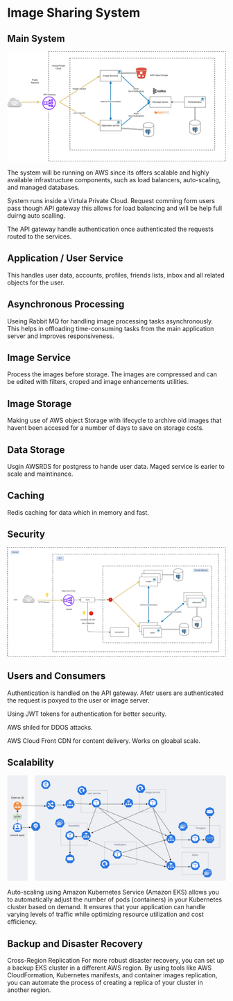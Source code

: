 # Image Sharing System

## Main System

![Pezesha](./Main.png)

The system will be running on AWS since its offers scalable and highly available infrastructure components, such as load balancers, auto-scaling, and managed databases.

System runs inside a Virtula Private Cloud. Request comming form users pass though API gateway this allows for load balancing and will be help full duirng auto scalling.

The API gateway handle authentication once authenticated the requests routed to the services.

## Application / User Service

This handles user data, accounts, profiles, friends lists, inbox and all related objects for the user.

## Asynchronous Processing

Useing Rabbit MQ for handling image processing tasks asynchronously. This helps in offloading time-consuming tasks from the main application server and improves responsiveness.

## Image Service

Process the images before storage. The images are compressed and can be edited with filters, croped and image enhancements utilities.

## Image Storage

Making use of AWS object Storage with lifecycle to archive old images that havent been accesed for a number of days to save on storage costs.

## Data Storage

Usgin AWSRDS for postgress to hande user data. Maged service is earier to scale and maintinance.

## Caching

Redis caching for data which in memory and fast.

## Security

![Pezesha](./Seurityp.png)

## Users and Consumers

Authentication is handled on the API gateway. Afetr users are authenticated the request is poxyed to the user or image server.

Using JWT tokens for authentication for better security.

AWS shiled for DDOS attacks.

AWS Cloud Front CDN for content delivery. Works on gloabal scale.

## Scalability

![Pezesha](./k8s.png)

Auto-scaling using Amazon Kubernetes Service (Amazon EKS) allows you to automatically adjust the number of pods (containers) in your Kubernetes cluster based on demand. It ensures that your application can handle varying levels of traffic while optimizing resource utilization and cost efficiency.

## Backup and Disaster Recovery

Cross-Region Replication
For more robust disaster recovery, you can set up a backup EKS cluster in a different AWS region. By using tools like AWS CloudFormation, Kubernetes manifests, and container images replication, you can automate the process of creating a replica of your cluster in another region.




